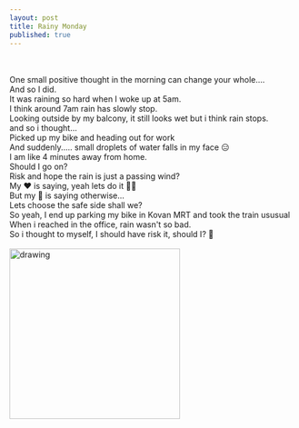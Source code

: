 ```yaml
---
layout: post
title: Rainy Monday
published: true
---
```

<br>
<br>
One small positive thought in the morning can change your whole....
<br>
And so I did.
<br>
It was raining so hard when I woke up at 5am.
<br>
I think around 7am rain has slowly stop.
<br>
Looking outside by my balcony, it still looks wet but i think rain stops.
<br>
and so i thought...
<br>
Picked up my bike and heading out for work
<br>
And suddenly..... small droplets of water falls in my face 😑
<br>
I am like 4 minutes away from home.
<br>
Should I go on? 
<br>
Risk and hope the rain is just a passing wind?
<br>
My ❤️ is saying,  yeah lets do it 💪🏻
<br>
But my 🧠 is saying otherwise...
<br>
Lets choose the safe side shall we?
<br>
So yeah, I end up parking my bike in Kovan MRT and took the train ususual 
<br>
When i reached in the office, rain wasn't so bad.
<br>
So i thought to myself, I should have risk it, should I? 🤷
<br>
<br>
<img src="https://drive.google.com/uc?export=view&id=15syl1SlrQI_Ac1A8kX64zyFE9rM-kkb7" alt="drawing" width="300"/>
